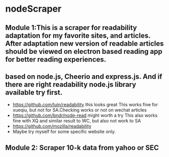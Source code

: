 # nodeScraper
## Module 1:This is a scraper for  readability adaptation for my favorite sites, and articles. After adaptation new version of readable articles should be viewed on electron based reading app for better reading experiences.

## based on node.js, Cheerio and express.js. And if there are right readability node.js library available try first.
- https://github.com/luin/readability this looks great
  This works fine for xueqiu, but not for SA.Checking works or not on wechat articles
- https://github.com/bndr/node-read might worth a try
  This also works fine with XQ and similar result to WC, but also not work to SA
- https://github.com/mozilla/readability
- Maybe try myself for some specific website only.

## Module 2: Scraper 10-k data from yahoo or SEC
